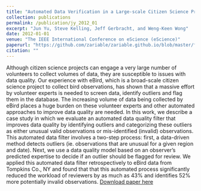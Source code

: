 ```yaml
---
title: "Automated Data Verification in a Large-scale Citizen Science Project: a Case Study."
collection: publications
permalink: /publication/jy_2012_01
excerpt: "Jun Yu, Steve Kelling, Jeff Gerbracht, and Weng-Keen Wong"
date: 2012-01-01
venue: "The IEEE International Conference on eScience (eScience)"
paperurl: "https://github.com/zariable/zariable.github.io/blob/master/files/jy_escience_2012.pdf"
citation: ""
---
```

Although citizen science projects can engage a very large number of volunteers to collect volumes of data, they are susceptible to issues with data quality. Our experience with eBird, which is a broad-scale citizen science project to collect bird observations, has shown that a massive effort by volunteer experts is needed to screen data, identify outliers and flag them in the database. The increasing volume of data being collected by eBird places a huge burden on these volunteer experts and other automated approaches to improve data quality are needed. In this work, we describe a case study in which we evaluate an automated data quality filter that improves data quality by identifying outliers and categorizing these outliers as either unusual valid observations or mis-identified (invalid) observations. This automated data filter involves a two-step process: first, a data-driven method detects outliers (ie. observations that are unusual for a given region and date). Next, we use a data quality model based on an observer’s predicted expertise to decide if an outlier should be flagged for review. We applied this automated data filter retrospectively to eBird data from Tompkins Co., NY and found that that this automated process significantly reduced the workload of reviewers by as much as 43% and identifies 52% more potentially invalid observations.
[Download paper here](https://github.com/zariable/zariable.github.io/blob/master/files/jy_escience_2012.pdf)
